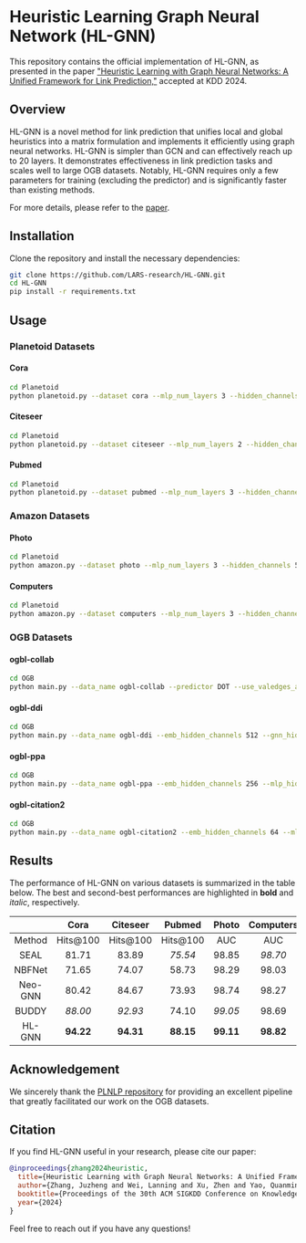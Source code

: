 # Heuristic Learning Graph Neural Network (HL-GNN)

This repository contains the official implementation of HL-GNN, as presented in the paper ["Heuristic Learning with Graph Neural Networks: A Unified Framework for Link Prediction,"](https://arxiv.org/pdf/2406.07979) accepted at KDD 2024.

## Overview

HL-GNN is a novel method for link prediction that unifies local and global heuristics into a matrix formulation and implements it efficiently using graph neural networks. HL-GNN is simpler than GCN and can effectively reach up to 20 layers. It demonstrates effectiveness in link prediction tasks and scales well to large OGB datasets. Notably, HL-GNN requires only a few parameters for training (excluding the predictor) and is significantly faster than existing methods.

For more details, please refer to the [paper](https://arxiv.org/pdf/2406.07979).

## Installation

Clone the repository and install the necessary dependencies:

```bash
git clone https://github.com/LARS-research/HL-GNN.git
cd HL-GNN
pip install -r requirements.txt
```

## Usage

### Planetoid Datasets

#### Cora

```bash
cd Planetoid
python planetoid.py --dataset cora --mlp_num_layers 3 --hidden_channels 8192 --dropout 0.5 --epochs 100 --K 20 --alpha 0.2 --init RWR
```

#### Citeseer

```bash
cd Planetoid
python planetoid.py --dataset citeseer --mlp_num_layers 2 --hidden_channels 8192 --dropout 0.5 --epochs 100 --K 20 --alpha 0.2 --init RWR
```

#### Pubmed

```bash
cd Planetoid
python planetoid.py --dataset pubmed --mlp_num_layers 3 --hidden_channels 512 --dropout 0.6 --epochs 300 --K 20 --alpha 0.2 --init KI
```

### Amazon Datasets

#### Photo

```bash
cd Planetoid
python amazon.py --dataset photo --mlp_num_layers 3 --hidden_channels 512 --dropout 0.6 --epochs 200 --K 20 --alpha 0.2 --init RWR
```

#### Computers

```bash
cd Planetoid
python amazon.py --dataset computers --mlp_num_layers 3 --hidden_channels 512 --dropout 0.6 --epochs 200 --K 20 --alpha 0.2 --init RWR
```

### OGB Datasets

#### ogbl-collab

```bash
cd OGB
python main.py --data_name ogbl-collab --predictor DOT --use_valedges_as_input True --year 2010 --epochs 800 --eval_last_best True --dropout 0.3 --use_node_feat True
```

#### ogbl-ddi

```bash
cd OGB
python main.py --data_name ogbl-ddi --emb_hidden_channels 512 --gnn_hidden_channels 512 --mlp_hidden_channels 512 --num_neg 3 --dropout 0.3 --loss_func WeightedHingeAUC
```

#### ogbl-ppa

```bash
cd OGB
python main.py --data_name ogbl-ppa --emb_hidden_channels 256 --mlp_hidden_channels 512 --gnn_hidden_channels 512 --grad_clip_norm 2.0 --epochs 500 --eval_steps 1 --num_neg 3 --dropout 0.5 --use_node_feat True --alpha 0.5 --loss_func WeightedHingeAUC
```

#### ogbl-citation2

```bash
cd OGB
python main.py --data_name ogbl-citation2 --emb_hidden_channels 64 --mlp_hidden_channels 256 --gnn_hidden_channels 256 --grad_clip_norm 1.0 --epochs 100 --eval_steps 1 --num_neg 3 --dropout 0.3 --eval_metric mrr --neg_sampler local --use_node_feat True --alpha 0.6
```

## Results

The performance of HL-GNN on various datasets is summarized in the table below. The best and second-best performances are highlighted in **bold** and *italic*, respectively.

|         |   Cora    | Citeseer  |  Pubmed   |   Photo   | Computers |  collab   |    ddi    |    ppa    | citation2 |
| :-----: | :-------: | :-------: | :-------: | :-------: | :-------: | :-------: | :-------: | :-------: | :-------: |
| Method  | Hits@100  | Hits@100  | Hits@100  |    AUC    |    AUC    |  Hits@50  |  Hits@20  | Hits@100  |    MRR    |
|  SEAL   |   81.71   |   83.89   |  *75.54*  |   98.85   |  *98.70*  |   64.74   |   30.56   |   48.80   |  *87.67*  |
| NBFNet  |   71.65   |   74.07   |   58.73   |   98.29   |   98.03   |    OOM    |   4.00    |    OOM    |    OOM    |
| Neo-GNN |   80.42   |   84.67   |   73.93   |   98.74   |   98.27   |   62.13   |   63.57   |   49.13   |   87.26   |
|  BUDDY  |  *88.00*  |  *92.93*  |   74.10   |  *99.05*  |   98.69   |  *65.94*  |  *78.51*  |  *49.85*  |   87.56   |
| HL-GNN  | **94.22** | **94.31** | **88.15** | **99.11** | **98.82** | **68.11** | **80.27** | **56.77** | **89.43** |

## Acknowledgement

We sincerely thank the [PLNLP repository](https://github.com/zhitao-wang/PLNLP) for providing an excellent pipeline that greatly facilitated our work on the OGB datasets.

## Citation

If you find HL-GNN useful in your research, please cite our paper:

```bibtex
@inproceedings{zhang2024heuristic,
  title={Heuristic Learning with Graph Neural Networks: A Unified Framework for Link Prediction},
  author={Zhang, Juzheng and Wei, Lanning and Xu, Zhen and Yao, Quanming},
  booktitle={Proceedings of the 30th ACM SIGKDD Conference on Knowledge Discovery and Data Mining},
  year={2024}
}
```

Feel free to reach out if you have any questions!

